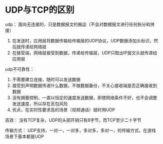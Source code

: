 # UDP与TCP的区别

udp： 面向无连接的，只是数据报文的搬运（不会对数据报文进行任何拆分和拼接）
  1. 在发送时，应用层将数据传输给传输层的UDP协议，UDP数据添加头标识，然后就传递给网络层
  2. 在接受端，网络层接受到数据，传递给传输层，UDP只取出IP报文头就传递给应用层

udp不可靠性：
  1. 不需要建立连接，随时可以发送数据
  2. 接受到声明数据传递什么数据，不做数据备份，不关心接收端是否正确接收到数据
  3. 没有拥塞控制，一直以恒定的速度发送数据，即使网络条件不好，也不会调整发送速度，所以存在丢包风险
  4. 优点，在实时性要求高的场景（视频通话）就时用UDP

高效：
  没有TCP复杂，UDP的头部开销只有8字节，而TCP至少二十字节

传输方式：
  UDP支持，一对一，一对多，多对多，多对一，的传输方式。在游戏场景下基本都是UDP
